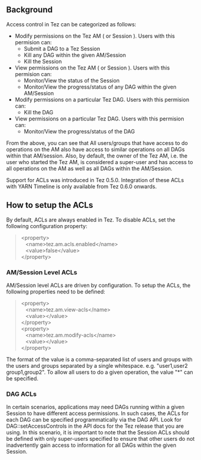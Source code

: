 <!--
   Licensed to the Apache Software Foundation (ASF) under one or more
   contributor license agreements.  See the NOTICE file distributed with
   this work for additional information regarding copyright ownership.
   The ASF licenses this file to You under the Apache License, Version 2.0
   (the "License"); you may not use this file except in compliance with
   the License.  You may obtain a copy of the License at

       http://www.apache.org/licenses/LICENSE-2.0

   Unless required by applicable law or agreed to in writing, software
   distributed under the License is distributed on an "AS IS" BASIS,
   WITHOUT WARRANTIES OR CONDITIONS OF ANY KIND, either express or implied.
   See the License for the specific language governing permissions and
   limitations under the License.
-->

<head><title>Access Control in Tez</title></head>

## Background

Access control in Tez can be categorized as follows:

  - Modify permissions on the Tez AM ( or Session ). Users with this permision can:
    - Submit a DAG to a Tez Session
    - Kill any DAG within the given AM/Session
    - Kill the Session
  - View permissions on the Tez AM ( or Session ). Users with this permision can:
    - Monitor/View the status of the Session
    - Monitor/View the progress/status of any DAG within the given AM/Session
  - Modify permissions on a particular Tez DAG. Users with this permision can:
    - Kill the DAG
  - View permissions on a particular Tez DAG. Users with this permision can:
    - Monitor/View the progress/status of the DAG

From the above, you can see that All users/groups that have access to do operations on the AM also have access to similar operations on all DAGs within that AM/session. Also, by default, the owner of the Tez AM,  i.e. the user who started the Tez AM, is considered a super-user and has access to all operations on the AM as well as all DAGs within the AM/Session.

Support for ACLs was introduced in Tez 0.5.0. Integration of these ACLs with YARN Timeline is only available from Tez 0.6.0 onwards.

## How to setup the ACLs

By default, ACLs are always enabled in Tez. To disable ACLs, set the following configuration property:

> &lt;property&gt;<br/>
> &nbsp;&nbsp;&nbsp;&lt;name&gt;tez.am.acls.enabled&lt;/name&gt;<br/>
> &nbsp;&nbsp;&nbsp;&lt;value&gt;false&lt;/value&gt;<br/>
> &lt;/property&gt;<br/>

### AM/Session Level ACLs

AM/Session level ACLs are driven by configuration. To setup the ACLs, the following properties need to be defined:

> &lt;property&gt;<br/>
> &nbsp;&nbsp;&nbsp;&lt;name&gt;tez.am.view-acls&lt;/name&gt;<br/>
> &nbsp;&nbsp;&nbsp;&lt;value&gt;&lt;/value&gt;<br/>
> &lt;/property&gt;<br/>
> &lt;property&gt;<br/>
> &nbsp;&nbsp;&nbsp;&lt;name&gt;tez.am.modify-acls&lt;/name&gt;<br/>
> &nbsp;&nbsp;&nbsp;&lt;value&gt;&lt;/value&gt;<br/>
> &lt;/property&gt;<br/>

The format of the value is a comma-separated list of users and groups with the users and groups separated by a single whitespace. e.g. "user1,user2 group1,group2". To allow all users to do a given operation, the value "*" can be specified.

### DAG ACLs

In certain scenarios, applications may need DAGs running within a given Session to have different access permissions. In such cases, the ACLs for each DAG can be specified programmatically via the DAG API. Look for DAG::setAccessControls in the API docs for the Tez release that you are using.
In this scenario, it is important to note that the Session ACLs should be defined with only super-users specified to ensure that other users do not inadvertently gain access to information for all DAGs within the given Session.
